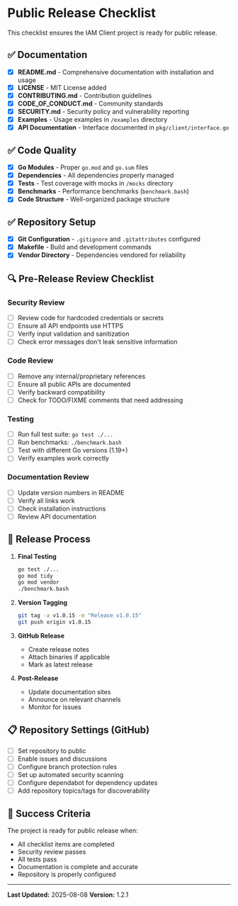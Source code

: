 # Public Release Checklist

This checklist ensures the IAM Client project is ready for public release.

## ✅ Documentation
- [x] **README.md** - Comprehensive documentation with installation and usage
- [x] **LICENSE** - MIT License added
- [x] **CONTRIBUTING.md** - Contribution guidelines
- [x] **CODE_OF_CONDUCT.md** - Community standards
- [x] **SECURITY.md** - Security policy and vulnerability reporting
- [x] **Examples** - Usage examples in `/examples` directory
- [x] **API Documentation** - Interface documented in `pkg/client/interface.go`

## ✅ Code Quality
- [x] **Go Modules** - Proper `go.mod` and `go.sum` files
- [x] **Dependencies** - All dependencies properly managed
- [x] **Tests** - Test coverage with mocks in `/mocks` directory
- [x] **Benchmarks** - Performance benchmarks (`benchmark.bash`)
- [x] **Code Structure** - Well-organized package structure

## ✅ Repository Setup
- [x] **Git Configuration** - `.gitignore` and `.gitattributes` configured
- [x] **Makefile** - Build and development commands
- [x] **Vendor Directory** - Dependencies vendored for reliability

## 🔍 Pre-Release Review Checklist

### Security Review
- [ ] Review code for hardcoded credentials or secrets
- [ ] Ensure all API endpoints use HTTPS
- [ ] Verify input validation and sanitization
- [ ] Check error messages don't leak sensitive information

### Code Review
- [ ] Remove any internal/proprietary references
- [ ] Ensure all public APIs are documented
- [ ] Verify backward compatibility
- [ ] Check for TODO/FIXME comments that need addressing

### Testing
- [ ] Run full test suite: `go test ./...`
- [ ] Run benchmarks: `./benchmark.bash`
- [ ] Test with different Go versions (1.19+)
- [ ] Verify examples work correctly

### Documentation Review
- [ ] Update version numbers in README
- [ ] Verify all links work
- [ ] Check installation instructions
- [ ] Review API documentation

## 🚀 Release Process

1. **Final Testing**
   ```bash
   go test ./...
   go mod tidy
   go mod vendor
   ./benchmark.bash
   ```

2. **Version Tagging**
   ```bash
   git tag -a v1.0.15 -m "Release v1.0.15"
   git push origin v1.0.15
   ```

3. **GitHub Release**
   - Create release notes
   - Attach binaries if applicable
   - Mark as latest release

4. **Post-Release**
   - Update documentation sites
   - Announce on relevant channels
   - Monitor for issues

## 📋 Repository Settings (GitHub)

- [ ] Set repository to public
- [ ] Enable issues and discussions
- [ ] Configure branch protection rules
- [ ] Set up automated security scanning
- [ ] Configure dependabot for dependency updates
- [ ] Add repository topics/tags for discoverability

## 🎯 Success Criteria

The project is ready for public release when:
- All checklist items are completed
- Security review passes
- All tests pass
- Documentation is complete and accurate
- Repository is properly configured

---

**Last Updated:** 2025-08-08
**Version:** 1.2.1
